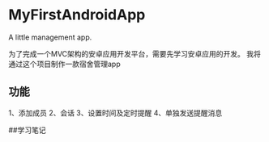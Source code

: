 # MyFirstAndroidApp
A little management app.

为了完成一个MVC架构的安卓应用开发平台，需要先学习安卓应用的开发。
我将通过这个项目制作一款宿舍管理app

## 功能
1、添加成员
2、会话
3、设置时间及定时提醒
4、单独发送提醒消息

##学习笔记
